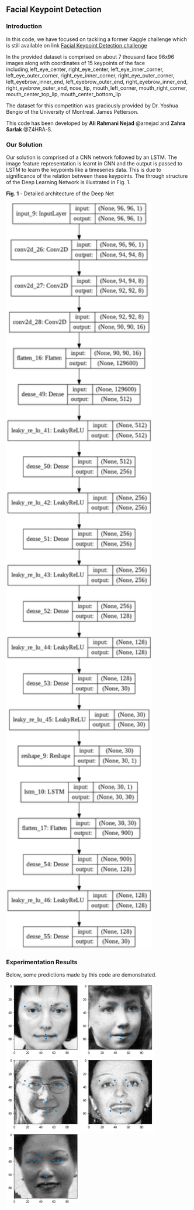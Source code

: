 ## **Facial Keypoint Detection**

### **Introduction**
In this code, we have focused on tackling a former Kaggle challenge which is still available on link [Facial Keypoint Detection challenge](https://www.kaggle.com/c/facial-keypoints-detection/)

In the provided dataset is comprised on about 7 thousand face 96x96 images along with coordinates of 15 keypoints of the face including,left_eye_center, right_eye_center, left_eye_inner_corner, left_eye_outer_corner, right_eye_inner_corner, right_eye_outer_corner, left_eyebrow_inner_end, left_eyebrow_outer_end, right_eyebrow_inner_end, right_eyebrow_outer_end, nose_tip, mouth_left_corner, mouth_right_corner, mouth_center_top_lip, mouth_center_bottom_lip

The dataset for this competition was graciously provided by Dr. Yoshua Bengio of the University of Montreal. James Petterson.

This code has been developed by **Ali Rahmani Nejad** @arnejad and **Zahra Sarlak** @Z4HRA-S.

### **Our Solution**
Our solution is comprised of a CNN network followed by an LSTM. The image feature representation is learnt in CNN and the output is passed to LSTM to learn the keypoints like a timeseries data. This is due to significance of the relation between these keypoints. The through structure of the Deep Learning Network is illustrated in Fig. 1.

**Fig. 1** - Detailed architecture of the Deep Net

<img src="figs/architecture.png" width=400>


### **Experimentation Results**

Below, some predictions made by this code are demonstrated. 

<img src="figs/1.png" width=200>
<img src="figs/2.png" width=200>

<img src="figs/3.png" width=200>
<img src="figs/4.png" width=200>
<img src="figs/6.png" width=200>
